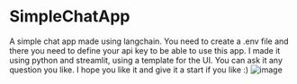 # SimpleChatApp
A simple chat app made using langchain. You need to create a .env file and there you need to define your api key to be able to use this app. I made it using python and streamlit, using a template for the UI. You can ask it any question you like. I hope you like it and give it a start if you like :)
![image](https://github.com/user-attachments/assets/585f1786-461f-4e39-a5a3-ef7ae3d80a14)

